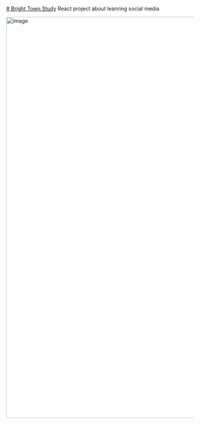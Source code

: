 [# Bright Town Study](group-03-learning-social-media.vercel.app)
React project about leanring social media

<img width="1890" height="1078" alt="image" src="https://github.com/user-attachments/assets/dd5ac52c-12a0-4620-9238-e2c4220826a9" />

